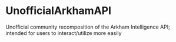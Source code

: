 # UnofficialArkhamAPI
Unofficial community recomposition of the Arkham Intelligence API; intended for users to interact/utilize more easily
